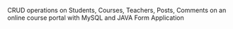 CRUD operations on Students, Courses, Teachers, Posts, Comments on an online course portal with MySQL and JAVA Form Application
